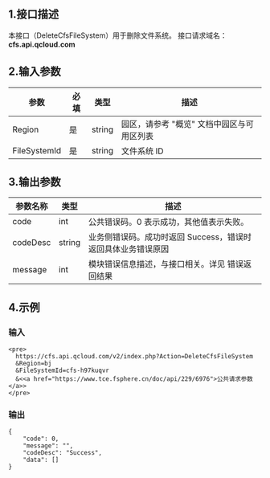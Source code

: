 
## 1.接口描述
本接口（DeleteCfsFileSystem）用于删除文件系统。
接口请求域名：**cfs.api.qcloud.com**

## 2.输入参数

|    参数    |  必填 |  类型  |                      描述                      |
|------------|------|--------|------------------------------------------------|
| Region     |   是   | string | 园区，请参考 "概览" 文档中园区与可用区列表 |
| FileSystemId  | 是 |string| 文件系统 ID                                      |



## 3.输出参数

| 参数名称 | 类型 | 描述 |
|----------|------|------|
|    code      |   int   | 公共错误码。0 表示成功，其他值表示失败。     |
|    codeDesc   |   string   | 业务侧错误码。成功时返回 Success，错误时返回具体业务错误原因     |
|    message      |   int   | 模块错误信息描述，与接口相关。详见 错误返回结果     |


## 4.示例 

### 输入

```
<pre>
  https://cfs.api.qcloud.com/v2/index.php?Action=DeleteCfsFileSystem
  &Region=bj
  &FileSystemId=cfs-h97kuqvr
  &<<a href="https://www.tce.fsphere.cn/doc/api/229/6976">公共请求参数</a>>
</pre>
```

### 输出

```
{
    "code": 0,
    "message": "",
    "codeDesc": "Success",
    "data": []
}

```




